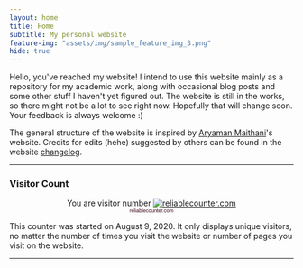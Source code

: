```yaml
---
layout: home
title: Home
subtitle: My personal website
feature-img: "assets/img/sample_feature_img_3.png"
hide: true
---
```


Hello, you've reached my website! I intend to use this website mainly as a repository for my academic work, along with occasional blog posts and some other stuff I haven't yet figured out. The website is still in the works, so there might not be a lot to see right now. Hopefully that will change soon. Your feedback is always welcome :)

The general structure of the website is inspired by [Aryaman Maithani](https://aryamanmaithani.github.io/)'s website. Credits for edits (hehe) suggested by others can be found in the website [changelog](/changelog/).

---

<h3>Visitor Count</h3>

<!-- hitwebcounter Code START -->
<center>You are visitor number <a href="http://www.reliablecounter.com" target="_blank"><img src="https://www.reliablecounter.com/count.php?page=omprabhu31.github.io2085004&digit=style/plain/31/&reloads=1" alt="reliablecounter.com" title="reliablecounter.com" border="0"></a><br /><a href="http://https://www.reliablecounter.com/blog" target="_blank" style="font-family: Geneva, Arial; font-size: 9px; color: #330010; text-decoration: none;">reliablecounter.com</a></center>                                 

This counter was started on August 9, 2020. It only displays unique visitors, no matter the number of times you visit the website or number of pages you visit on the website.

---